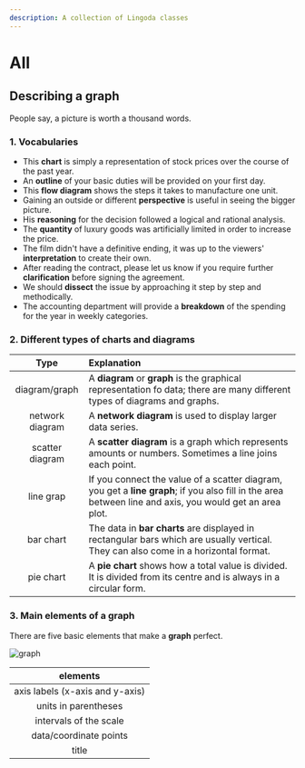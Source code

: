 ```yaml
---
description: A collection of Lingoda classes
---
```


# All

## Describing a graph

People say, a picture is worth a thousand words.

### 1. Vocabularies

* This **chart** is simply a representation of stock prices over the course of the past year.
* An **outline** of your basic duties will be provided on your first day.
* This **flow diagram** shows the steps it takes to manufacture one unit.
* Gaining an outside or different **perspective** is useful in seeing the bigger picture.
* His **reasoning** for the decision followed a logical and rational analysis.
* The **quantity** of luxury goods was artificially limited in order to increase the price.
* The film didn't have a definitive ending, it was up to the viewers' **interpretation** to create their own.
* After reading the contract, please let us know if you require further **clarification** before signing the agreement.
* We should **dissect** the issue by approaching it step by step and methodically.
* The accounting department will provide a **breakdown** of the spending for the year in weekly categories.

### 2. Different types of charts and diagrams

| Type | Explanation |
| :---: | :--- |
| diagram/graph | A **diagram** or **graph** is the graphical representation fo data; there are many different types of diagrams and graphs. |
| network diagram | A **network diagram** is used to display larger data series. |
| scatter diagram | A **scatter diagram** is a graph which represents amounts or numbers. Sometimes a line joins each point. |
| line grap | If you connect the value of a scatter diagram, you get a **line graph**; if you also fill in the area between line and axis, you would get an area plot. |
| bar chart | The data in **bar charts** are displayed in rectangular bars which are usually vertical. They can also come in a horizontal format. |
| pie chart | A **pie chart** shows how a total value is divided. It is divided from its centre and is always in a circular form. |

### 3. Main elements of a graph

There are five basic elements that make a **graph** perfect.



![graph](assets/20200521103422689_2359.png)

| elements |
| :---: |
| axis labels \(x-axis and y-axis\) |
| units in parentheses |
| intervals of the scale |
| data/coordinate points |
| title |


